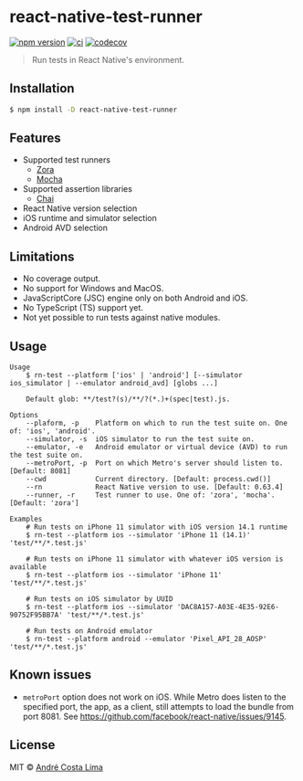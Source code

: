 # react-native-test-runner

[![npm version][npm-image]][npm-url] [![ci][github-ci-image]][github-ci-url] [![codecov][codecov-image]][codecov-url]

[npm-url]:https://www.npmjs.com/package/react-native-test-runner
[npm-image]:https://img.shields.io/npm/v/react-native-test-runner.svg
[github-ci-url]:https://github.com/acostalima/react-native-test-runner/actions
[github-ci-image]:https://github.com/acostalima/react-native-test-runner/workflows/Node%20CI/badge.svg
[codecov-url]:https://codecov.io/gh/acostalima/react-native-test-runner?branch=master
[codecov-image]:https://codecov.io/gh/acostalima/react-native-test-runner/badge.svg?branch=master

> Run tests in React Native's environment.

## Installation

```sh
$ npm install -D react-native-test-runner
```

## Features 

- Supported test runners
    - [Zora](https://github.com/lorenzofox3/zora)
    - [Mocha](https://github.com/mochajs/mocha/)
- Supported assertion libraries
    - [Chai](https://www.chaijs.com/)
- React Native version selection
- iOS runtime and simulator selection
- Android AVD selection

## Limitations

- No coverage output.
- No support for Windows and MacOS.
- JavaScriptCore (JSC) engine only on both Android and iOS.
- No TypeScript (TS) support yet.
- Not yet possible to run tests against native modules.
## Usage

```
Usage
    $ rn-test --platform ['ios' | 'android'] [--simulator ios_simulator | --emulator android_avd] [globs ...]

    Default glob: **/test?(s)/**/?(*.)+(spec|test).js.

Options
    --plaform, -p    Platform on which to run the test suite on. One of: 'ios', 'android'.
    --simulator, -s  iOS simulator to run the test suite on.
    --emulator, -e   Android emulator or virtual device (AVD) to run the test suite on.
    --metroPort, -p  Port on which Metro's server should listen to. [Default: 8081]
    --cwd            Current directory. [Default: process.cwd()]
    --rn             React Native version to use. [Default: 0.63.4]
    --runner, -r     Test runner to use. One of: 'zora', 'mocha'. [Default: 'zora']

Examples
    # Run tests on iPhone 11 simulator with iOS version 14.1 runtime
    $ rn-test --platform ios --simulator 'iPhone 11 (14.1)' 'test/**/*.test.js'

    # Run tests on iPhone 11 simulator with whatever iOS version is available
    $ rn-test --platform ios --simulator 'iPhone 11' 'test/**/*.test.js'

    # Run tests on iOS simulator by UUID
    $ rn-test --platform ios --simulator 'DAC8A157-A03E-4E35-92E6-90752F95BB7A' 'test/**/*.test.js'

    # Run tests on Android emulator
    $ rn-test --platform android --emulator 'Pixel_API_28_AOSP' 'test/**/*.test.js'
```
## Known issues

- `metroPort` option does not work on iOS. While Metro does listen to the specified port, the app, as a client, still attempts to load the bundle from port 8081. See https://github.com/facebook/react-native/issues/9145.
## License

MIT © [André Costa Lima](https://github.com/acostalima)
